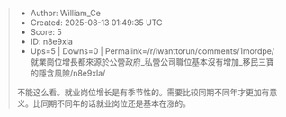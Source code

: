 > - Author: William_Ce
> - Created: 2025-08-13 01:49:35 UTC
> - Score: 5
> - ID: n8e9xla
> - Ups=5 | Downs=0 | Permalink=/r/iwanttorun/comments/1mordpe/就業崗位增長都來源於公營政府_私營公司職位基本沒有增加_移民三寶的隱含風險/n8e9xla/
>
> 不能这么看。就业岗位增长是有季节性的。需要比较同期不同年才更加有意义。比同期不同年的话就业岗位还是基本在涨的。
